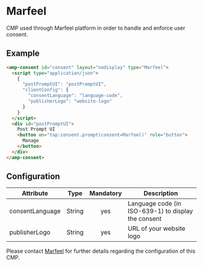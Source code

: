 <!---
Copyright 2020 The AMP HTML Authors. All Rights Reserved.

Licensed under the Apache License, Version 2.0 (the "License");
you may not use this file except in compliance with the License.
You may obtain a copy of the License at

      http://www.apache.org/licenses/LICENSE-2.0

Unless required by applicable law or agreed to in writing, software
distributed under the License is distributed on an "AS-IS" BASIS,
WITHOUT WARRANTIES OR CONDITIONS OF ANY KIND, either express or implied.
See the License for the specific language governing permissions and
limitations under the License.
-->

# Marfeel

CMP used through Marfeel platform in order to handle and enforce user consent.

## Example

```html
<amp-consent id="consent" layout="nodisplay" type="Marfeel">
  <script type="application/json">
    {
      "postPromptUI": "postPromptUI",
      "clientConfig": {
        "consentLanguage": "language-code",
        "publisherLogo": "website-logo"
      }
    }
  </script>
  <div id="postPromptUI">
    Post Prompt UI
    <button on="tap:consent.prompt(consent=Marfeel)" role="button">
      Manage
    </button>
  </div>
</amp-consent>
```

## Configuration

| Attribute       |  Type  | Mandatory | Description                                         |
| --------------- | :----: | :-------: | --------------------------------------------------- |
| consentLanguage | String |    yes    | Language code (in ISO-639-1) to display the consent |
| publisherLogo   | String |    yes    | URL of your website logo                            |

Please contact [Marfeel](https://marfeel.com) for further details regarding the
configuration of this CMP.
